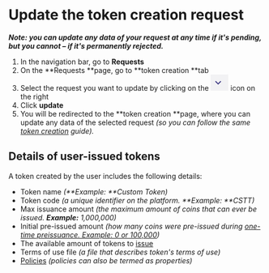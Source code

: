 
# Update the token creation request

**_Note: you can update any data of your request at any time if it's pending, but you cannot – if it's permanently rejected._**



1.  In the navigation bar, go to **Requests**
1.  On the **Requests **page, go to **token creation **tab
1.  Select the request you want to update by clicking on the ![alt_text](../images/user-issued-tokens/User-Guide0.png "image_tooltip") icon on the right
1.  Click **update**
1.  You will be redirected to the **token creation **page, where you can update any data of the selected request _(so you can follow the same [token creation](token-creation.html) guide)._




## Details of user-issued tokens

A token created by the user includes the following details:



*   Token name _(**Example: **Custom Token)_
*   Token code _(a unique identifier on the platform. **Example: **CSTT)_
*   Max issuance amount _(the maximum amount of coins that can ever be issued. **Example:** 1,000,000)_
*   Initial pre-issued amount _(how many coins were pre-issued during [one-time preissuance. Example: 0 or 100,000](./the-two-ways-to-pre-issue-tokens.html))_
*   The available amount of tokens to [issue](./the-two-ways-to-issue-tokens.html)
*   Terms of use file _(a file that describes token's terms of use)_
*   [Policies](./properties-of-user-issued-tokens.html) _(policies can also be termed as properties)_
